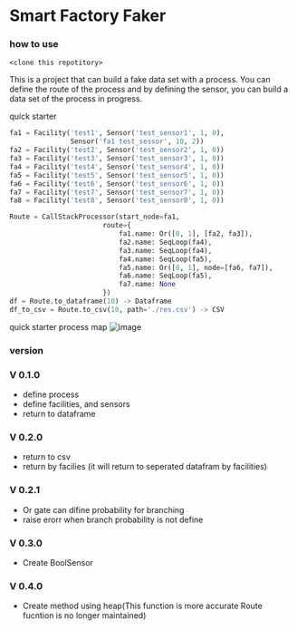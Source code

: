 # Smart Factory Faker

### how to use
```shell
<clone this repotitory>
```

This is a project that can build a fake data set with a process.
You can define the route of the process and by defining the sensor, you can build a data set of the process in progress.

quick starter

```python
fa1 = Facility('test1', Sensor('test_sensor1', 1, 0),
               Sensor('fa1 test_sessor', 10, 2))
fa2 = Facility('test2', Sensor('test_sensor2', 1, 0))
fa3 = Facility('test3', Sensor('test_sensor3', 1, 0))
fa4 = Facility('test4', Sensor('test_sensor4', 1, 0))
fa5 = Facility('test5', Sensor('test_sensor5', 1, 0))
fa6 = Facility('test6', Sensor('test_sensor6', 1, 0))
fa7 = Facility('test7', Sensor('test_sensor7', 1, 0))
fa8 = Facility('test8', Sensor('test_sensor8', 1, 0))

Route = CallStackProcessor(start_node=fa1,
                       route={
                           fa1.name: Or([0, 1], [fa2, fa3]),
                           fa2.name: SeqLoop(fa4),
                           fa3.name: SeqLoop(fa4),
                           fa4.name: SeqLoop(fa5),
                           fa5.name: Or([0, 1], node=[fa6, fa7]),
                           fa6.name: SeqLoop(fa5),
                           fa7.name: None
                       })
df = Route.to_dataframe(10) -> Dataframe
df_to_csv = Route.to_csv(10, path='./res.csv') -> CSV

```
quick starter process map
![image](https://github.com/HyoungSooo/smart-factory-faker/assets/86239441/bfcd35ca-6b70-4d3e-b33c-7fe06172cd29)



### version

### V 0.1.0
* define process
* define facilities, and sensors
* return to dataframe

### V 0.2.0
* return to csv
* return by facilies (it will return to seperated datafram by facilities)

### V 0.2.1
* Or gate can difine probability for branching
* raise erorr when branch probability is not define

### V 0.3.0
* Create BoolSensor

### V 0.4.0
* Create method using heap(This function is more accurate Route fucntion is no longer maintained)
